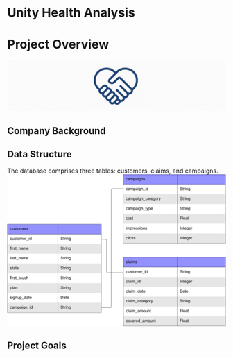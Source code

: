 # Unity Health Analysis

# Project Overview
<p alight="center">
  <img src=images/Unity_Health_Logo.png>
</p>

## Company Background

## Data Structure
The database comprises three tables: customers, claims, and campaigns.
![Alt Text](images/Unity_Health_ERD.png)

## Project Goals
